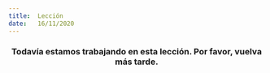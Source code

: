 ```yaml
---
title:  Lección
date:   16/11/2020
---
```


### <center>Todavía estamos trabajando en esta lección. Por favor, vuelva más tarde.</center>
